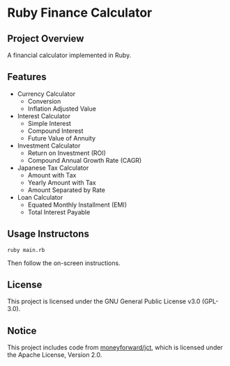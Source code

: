 # Ruby Finance Calculator

## Project Overview

A financial calculator implemented in Ruby.

## Features
- Currency Calculator
  - Conversion
  - Inflation Adjusted Value
- Interest Calculator
  - Simple Interest
  - Compound Interest
  - Future Value of Annuity
- Investment Calculator
  - Return on Investment (ROI)
  - Compound Annual Growth Rate (CAGR)
- Japanese Tax Calculator
  - Amount with Tax
  - Yearly Amount with Tax
  - Amount Separated by Rate
- Loan Calculator
  - Equated Monthly Installment (EMI)
  - Total Interest Payable

## Usage Instructons

```
ruby main.rb
```
Then follow the on-screen instructions.

## License

This project is licensed under the GNU General Public License v3.0 (GPL-3.0).

## Notice

This project includes code from [moneyforward/jct](https://github.com/moneyforward/jct),
which is licensed under the Apache License, Version 2.0.

